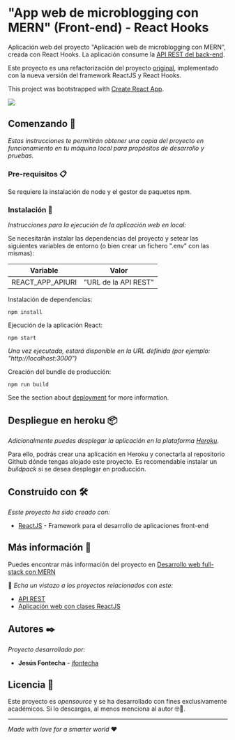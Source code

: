 # "App web de microblogging con MERN" (Front-end) - React Hooks

Aplicación web del proyecto "Aplicación web de microblogging con MERN", creada con React Hooks. La aplicación consume la [API REST del back-end](https://github.com/jfontecha/microblogging-example-api).

Este proyecto es una refactorización del proyecto [original](https://github.com/jfontecha/microblogging-example-react-classes), implementado con la nueva versión del framework ReactJS y React Hooks.

This project was bootstrapped with [Create React App](https://github.com/facebook/create-react-app).

![](https://jfontecha.github.io/images/react_microblogging.png)

## Comenzando 🚀

_Estas instrucciones te permitirán obtener una copia del proyecto en funcionamiento en tu máquina local para propósitos de desarrollo y pruebas._

### Pre-requisitos 📋

Se requiere la instalación de node y el gestor de paquetes npm.

### Instalación 🔧

_Instrucciones para la ejecución de la aplicación web en local:_

Se necesitarán instalar las dependencias del proyecto y setear las siguientes variables de entorno (o bien crear un fichero ".env" con las mismas):

| Variable | Valor |
| ------------- | ------------- |
| REACT_APP_APIURI | "URL de la API REST"  |

Instalación de dependencias:

```
npm install
```

Ejecución de la aplicación React:

```
npm start
```

_Una vez ejecutada, estará disponible en la URL definida (por ejemplo: "http://localhost:3000")_

Creación del bundle de producción:

```
npm run build
```

See the section about [deployment](https://facebook.github.io/create-react-app/docs/deployment) for more information.

## Despliegue en heroku 📦

_Adicionalmente puedes desplegar la aplicación en la plataforma [Heroku](https://heroku.com/)._

Para ello, podrás crear una aplicación en Heroku y conectarla al repositorio Github dónde tengas alojado este proyecto. Es recomendable instalar un _buildpack_ si se desea desplegar en producción.

## Construido con 🛠️

_Esste proyecto ha sido creado con:_

* [ReactJS](https://es.reactjs.org/) - Framework para el desarrollo de aplicaciones front-end

## Más información 📖

Puedes encontrar más información del proyecto en [Desarrollo web full-stack con MERN](https://jesusfontecha.name/mern/)

📢 _Echa un vistazo a los proyectos relacionados con este:_
* [API REST](https://github.com/jfontecha/microblogging-example-api)
* [Aplicación web con clases ReactJS](https://github.com/jfontecha/microblogging-example-react-classes)

## Autores ✒️

_Proyecto desarrollado por:_

* **Jesús Fontecha** - [jfontecha](https://github.com/jfontecha)

## Licencia 📄

Este proyecto es _opensource_ y se ha desarrollado con fines exclusivamente académicos. Si lo descargas, al menos menciona al autor 🤓🍺.

---
_Made with love for a smarter world_ ❤️
